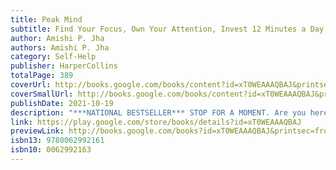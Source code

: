 ```yaml
---
title: Peak Mind
subtitle: Find Your Focus, Own Your Attention, Invest 12 Minutes a Day
author: Amishi P. Jha
authors: Amishi P. Jha
category: Self-Help
publisher: HarperCollins
totalPage: 389
coverUrl: http://books.google.com/books/content?id=xT0WEAAAQBAJ&printsec=frontcover&img=1&zoom=1&edge=curl&source=gbs_api
coverSmallUrl: http://books.google.com/books/content?id=xT0WEAAAQBAJ&printsec=frontcover&img=1&zoom=5&edge=curl&source=gbs_api
publishDate: 2021-10-19
description: "***NATIONAL BESTSELLER*** STOP FOR A MOMENT. Are you here right now? Is your focus on this page? Or is it roaming elsewhere, to the past or future, to a worry, to your to-do list, or to your phone? Whether you’re simply browsing, talking to friends, or trying to stay focused in an important meeting, you can’t seem to manage to hang on to your attention. No matter how hard you try, you’re somewhere else. The consequence is that you miss out on 50 percent of your life—including the most important moments. The good news: There’s nothing wrong with you—your brain isn’t broken. The human brain was built to be distractible. The even better news: You can train your brain to pay attention more effectively. Stay with me a little longer and soon you will be able to: Focus without all the struggle. Take back your attention from the pull of distraction. And function at your peak, for all that truly matters in your life."
link: https://play.google.com/store/books/details?id=xT0WEAAAQBAJ
previewLink: http://books.google.com/books?id=xT0WEAAAQBAJ&printsec=frontcover&dq=Peak+Mind&hl=&as_pt=BOOKS&cd=1&source=gbs_api
isbn13: 9780062992161
isbn10: 0062992163
---
```

